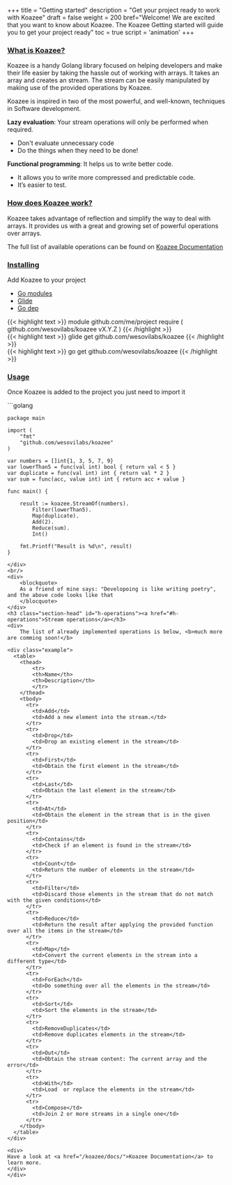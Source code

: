 +++
title = "Getting started"
description = "Get your project ready to work with Koazee"
draft = false
weight = 200
bref="Welcome! We are excited that you want to know about Koazee. The Koazee Getting started will guide you to get your project ready"
toc = true
script = 'animation'
+++
<h3 class="section-head" id="h-whatis"><a href="#h-whatis">What is Koazee?</a></h3>
<p>
    Koazee is a handy Golang library focused on helping developers and make their life easier by taking the hassle out of working with arrays.
    It takes an array and creates an stream. The stream can be easily manipulated by making use of the provided operations by Koazee. 
</p>

<p>
    Koazee is inspired in two of the most powerful, and well-known, techniques in Software development. 
</p>
<p>
    <b>Lazy evaluation</b>: Your stream operations will only be performed when required.
    <ul>
        <li>Don't evaluate unnecessary code</li>
        <li>Do the things when they need to be done!</li>
    </ul>
</p>
<p>    
    <b>Functional programming</b>: It helps us to write better code.
    <ul>
        <li>It allows you to write more compressed and predictable code.</li>
        <li>It’s easier to test.</li>
    </ul>
</p>   

<h3 class="section-head" id="h-howwork"><a href="#h-howwork">How does Koazee work?</a></h3>
<p>
 Koazee takes advantage of reflection and simplify the way to deal with arrays. It provides us with a great and growing 
 set of powerful operations over arrays.
</p>
<p>
    The full list of available operations can be found on <a href="/koazee/docs/">Koazee Documentation</a>
</p>
<h3 class="section-head" id="h-installing"><a href="#h-installing">Installing</a></h3>
<p>
    Add Koazee to your project 
</p>
<nav class="tabs" data-component="tabs">
    <ul>
      <li class="active">
        <a href="#modules">Go modules</a>
      </li>
      <li>
        <a href="#glide">Glide</a>
      </li>
      <li>
        <a href="#godep">Go dep</a>
      </li>
    </ul>
</nav>
<div id="modules">    
{{< highlight text >}}
    module github.com/me/project
    require ( 
        github.com/wesovilabs/koazee vX.Y.Z
    )
{{< /highlight >}}
</div>
<div id="glide">
{{< highlight text >}}
    glide get github.com/wesovilabs/koazee
{{< /highlight >}}
</div>
<div id="godep">
{{< highlight text >}}
    go get github.com/wesovilabs/koazee
{{< /highlight >}}
</div>

<h3 class="section-head" id="h-usage"><a href="#h-usage">Usage</a></h3>
<p>
Once Koazee is added to the project you just need to import it 
</p>
<div>
```golang 
    
    package main
    
    import (
    	"fmt"
    	"github.com/wesovilabs/koazee"
    )
    
    var numbers = []int{1, 3, 5, 7, 9}
    var lowerThan5 = func(val int) bool { return val < 5 }
    var duplicate = func(val int) int { return val * 2 }
    var sum = func(acc, value int) int { return acc + value }
    
    func main() {
    
    	result := koazee.StreamOf(numbers).
    		Filter(lowerThan5).
    		Map(duplicate).
    		Add(2).
    		Reduce(sum).
    		Int()
    		
    	fmt.Printf("Result is %d\n", result)
    }

```
</div>
<br/>
<div>
    <blockquote>
    As a friend of mine says: "Developoing is like writing poetry", and the above code looks like that
    </blocquote>
</div>
<h3 class="section-head" id="h-operations"><a href="#h-operations">Stream operations</a></h3>
<div>
    The list of already implemented operations is below, <b>much more are comming soon!</b>

<div class="example">
  <table>
    <thead>
        <tr>
        <th>Name</th>
        <th>Description</th>
        </tr>
    </thead>
    <tbody>
      <tr>
        <td>Add</td>
        <td>Add a new element into the stream.</td>
      </tr>
      <tr>
        <td>Drop</td>
        <td>Drop an existing element in the stream</td>
      </tr>
      <tr>
        <td>First</td>
        <td>Obtain the first element in the stream</td>
      </tr>
      <tr>
        <td>Last</td>
        <td>Obtain the last element in the stream</td>
      </tr>
      <tr>
        <td>At</td>
        <td>Obtain the element in the stream that is in the given position</td>
      </tr>
      <tr>
        <td>Contains</td>
        <td>Check if an element is found in the stream</td>
      </tr>
      <tr>
        <td>Count</td>
        <td>Return the number of elements in the stream</td>
      </tr>
      <tr>
        <td>Filter</td>
        <td>Discard those elements in the stream that do not match with the given conditions</td>
      </tr>
      <tr>
        <td>Reduce</td>
        <td>Return the result after applying the provided function over all the items in the stream</td>
      </tr>
      <tr>
        <td>Map</td>
        <td>Convert the current elements in the stream into a different type</td>
      </tr>
      <tr>
        <td>ForEach</td>
        <td>Do something over all the elements in the stream</td>
      </tr>  
      <tr>
        <td>Sort</td>
        <td>Sort the elements in the stream</td>
      </tr>  
      <tr>
        <td>RemoveDuplicates</td>
        <td>Remove duplicates elements in the stream</td>
      </tr>  
      <tr>
        <td>Out</td>
        <td>Obtain the stream content: The current array and the error</td>
      </tr>  
      <tr>
        <td>With</td>
        <td>Load  or replace the elements in the stream</td>
      </tr>  
      <tr>
        <td>Compose</td>
        <td>Join 2 or more streams in a single one</td>
      </tr>      
    </tbody>
  </table>
</div>

<div>
Have a look at <a href="/koazee/docs/">Koazee Documentation</a> to learn more.
</div>
</div>